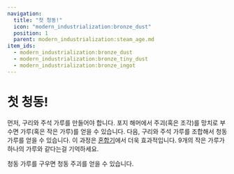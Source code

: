 ```yaml
---
navigation:
  title: "첫 청동!"
  icon: "modern_industrialization:bronze_dust"
  position: 1
  parent: modern_industrialization:steam_age.md
item_ids:
  - modern_industrialization:bronze_dust
  - modern_industrialization:bronze_tiny_dust
  - modern_industrialization:bronze_ingot
---
```


# 첫 청동!

먼저, 구리와 주석 가루를 만들어야 합니다. 포지 해머에서 주괴(혹은 조각)를 망치로 부수면 가루(혹은 작은 가루)를 얻을 수 있습니다. 다음, 구리와 주석 가루를 조합해서 청동 가루를 얻을 수 있습니다. 이 과정은 [혼합기](./steam_machines.md)에서 더욱 효과적입니다. 9개의 작은 가루가 하나의 가루와 같다는걸 기억하세요.



<Recipe id="modern_industrialization:materials/bronze_dust" />

<Recipe id="modern_industrialization:materials/bronze_tiny_dust" />

청동 가루를 구우면 청동 주괴를 얻을 수 있습니다.

<Recipe id="modern_industrialization:materials/bronze/smelting/dust_to_ingot_smelting" />

